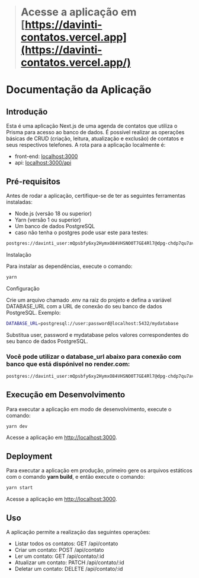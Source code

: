 > # Acesse a aplicação em [https://davinti-contatos.vercel.app](https://davinti-contatos.vercel.app/)

# Documentação da Aplicação

## Introdução

Esta é uma aplicação Next.js de uma agenda de contatos que utiliza o Prisma para acesso ao banco de dados. É possível realizar as operações básicas de CRUD (criação, leitura, atualização e exclusão) de contatos e seus respectivos telefones. A rota para a aplicação localmente é: 
- front-end: [localhost:3000](http://localhost:3000/)
- api: [localhost:3000/api](http://localhost:3000/api)

## Pré-requisitos
Antes de rodar a aplicação, certifique-se de ter as seguintes ferramentas instaladas:

- Node.js (versão 18 ou superior)
- Yarn (versão 1 ou superior)
- Um banco de dados PostgreSQL 
- caso não tenha o postgres pode usar este para testes: 
```bash
postgres://davinti_user:mQpsbfy6xy2HymxO84VHSNO0T7GE4Rl7@dpg-chdp7qu7avj0djja90m0-a.oregon-postgres.render.com/davinti
```

Instalação

Para instalar as dependências, execute o comando:

```bash
yarn
```

Configuração

Crie um arquivo chamado .env na raiz do projeto e defina a variável DATABASE_URL com a URL de conexão do seu banco de dados PostgreSQL. Exemplo:

```bash
DATABASE_URL=postgresql://user:password@localhost:5432/mydatabase
```
Substitua user, password e mydatabase pelos valores correspondentes do seu banco de dados PostgreSQL.

### Você pode utilizar o database_url abaixo para conexão com banco que está dispónivel no render.com:
```bash
postgres://davinti_user:mQpsbfy6xy2HymxO84VHSNO0T7GE4Rl7@dpg-chdp7qu7avj0djja90m0-a.oregon-postgres.render.com/davinti
```
## Execução em Desenvolvimento

Para executar a aplicação em modo de desenvolvimento, execute o comando:

```bash
yarn dev
```

Acesse a aplicação em [http://localhost:3000](http://localhost:3000).

## Deployment
Para executar a aplicação em produção, primeiro gere os arquivos estáticos com o comando **yarn build**, e então execute o comando:

```bash
yarn start
```
Acesse a aplicação em [http://localhost:3000](http://localhost:3000).

## Uso

A aplicação permite a realização das seguintes operações:

- Listar todos os contatos: GET /api/contato
- Criar um contato: POST /api/contato
- Ler um contato: GET /api/contato/:id
- Atualizar um contato: PATCH /api/contato/:id
- Deletar um contato: DELETE /api/contato/:id
